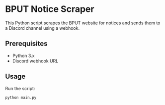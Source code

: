 # BPUT Notice Scraper

This Python script scrapes the BPUT website for notices and sends them to a Discord channel using a webhook.

## Prerequisites

- Python 3.x
- Discord webhook URL


## Usage

Run the script:

```bash
python main.py
